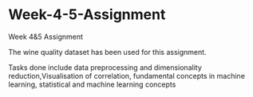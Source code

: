 # Week-4-5-Assignment
Week 4&amp;5 Assignment

The wine quality dataset has been used for this assignment.

Tasks done include data preprocessing and dimensionality reduction,Visualisation of correlation, fundamental concepts in machine learning, statistical and machine learning concepts
